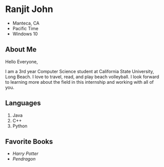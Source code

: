 # Ranjit John
- Manteca, CA
- Pacific Time
- Windows 10

## About Me
Hello Everyone,

I am a 3rd year Computer Science student at California State University, Long Beach. I love to travel, read, and play beach volleyball. I look forward to learning more about the field in this internship and working with all of you.

## Languages

1. Java
2. C++
3. Python

## Favorite Books

- *Harry Potter*
- *Pendragon*



